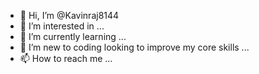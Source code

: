 - 👋 Hi, I’m @Kavinraj8144
- 👀 I’m interested in ...
- 🌱 I’m currently learning ...
- 💞️ I’m new to coding looking to improve my core skills ...
- 📫 How to reach me ...

<!---
Kavinraj8144/Kavinraj8144 is a ✨ special ✨ repository because its `README.md` (this file) appears on your GitHub profile.
You can click the Preview link to take a look at your changes.
--->
